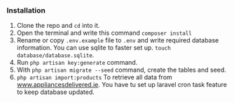 
### Installation
1. Clone the repo and `cd` into it.
2. Open the terminal and write this command `composer install`
3. Rename or copy `.env.example` file to `.env` and write required database information. You can use sqlite to faster set up. `touch database/database.sqlite`.
4. Run `php artisan key:generate` command.
5. With `php artisan migrate --seed` command, create the tables and seed.
6. `php artisan import:products` To retrieve all data from www.appliancesdelivered.ie. You have tu set up laravel cron task feature to keep database updated.
